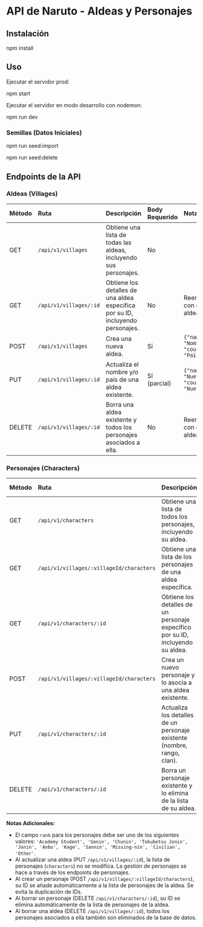 # API de Naruto - Aldeas y Personajes

## Instalación

npm install

## Uso

Ejecutar el servidor prod:

npm start

Ejecutar el servidor en modo desarrollo con nodemon:

npm run dev

### Semillas (Datos Iniciales)

npm run seed:import

npm run seed:delete


## Endpoints de la API

### Aldeas (Villages)

| Método | Ruta                         | Descripción                                                                 | Body Requerido | Notas                                                |
| :----- | :--------------------------- | :-------------------------------------------------------------------------- | :------------- | :--------------------------------------------------- |
| GET    | `/api/v1/villages`           | Obtiene una lista de todas las aldeas, incluyendo sus personajes.          | No             |                                                      |
| GET    | `/api/v1/villages/:id`       | Obtiene los detalles de una aldea específica por su ID, incluyendo personajes. | No             | Reemplaza `:id` con el ID de la aldea.               |
| POST   | `/api/v1/villages`           | Crea una nueva aldea.                                                       | Sí             | `{"name": "NombreAldea", "country": "País"}`      |
| PUT    | `/api/v1/villages/:id`       | Actualiza el nombre y/o país de una aldea existente.                      | Sí (parcial)   | `{"name": "NuevoNombre", "country": "NuevoPaís"}` |
| DELETE | `/api/v1/villages/:id`       | Borra una aldea existente y todos los personajes asociados a ella.       | No             | Reemplaza `:id` con el ID de la aldea a borrar.      |

### Personajes (Characters)

| Método | Ruta                                       | Descripción                                                                    | Body Requerido | Notas                                                               |
| :----- | :----------------------------------------- | :----------------------------------------------------------------------------- | :------------- | :------------------------------------------------------------------ |
| GET    | `/api/v1/characters`                       | Obtiene una lista de todos los personajes, incluyendo su aldea.              | No             |                                                                     |
| GET    | `/api/v1/villages/:villageId/characters` | Obtiene una lista de los personajes de una aldea específica.                   | No             | Reemplaza `:villageId` con el ID de la aldea.                       |
| GET    | `/api/v1/characters/:id`                   | Obtiene los detalles de un personaje específico por su ID, incluyendo su aldea. | No             | Reemplaza `:id` con el ID del personaje.                            |
| POST   | `/api/v1/villages/:villageId/characters` | Crea un nuevo personaje y lo asocia a una aldea existente.                  | Sí             | `{"name": "Nombre", "rank": "Rango", "clan": "Clan"}` | Reemplaza `:villageId` con el ID de la aldea. El `clan` es opcional. |
| PUT    | `/api/v1/characters/:id`                   | Actualiza los detalles de un personaje existente (nombre, rango, clan).        | Sí (parcial)   | No se puede cambiar la aldea (`village`) con este endpoint.         |
| DELETE | `/api/v1/characters/:id`                   | Borra un personaje existente y lo elimina de la lista de su aldea.           | No             | Reemplaza `:id` con el ID del personaje a borrar.                   |

**Notas Adicionales:**

*   El campo `rank` para los personajes debe ser uno de los siguientes valores: `'Academy Student', 'Genin', 'Chunin', 'Tokubetsu Jonin', 'Jonin', 'Anbu', 'Kage', 'Sannin', 'Missing-nin', 'Civilian', 'Other'`.
*   Al actualizar una aldea (PUT `/api/v1/villages/:id`), la lista de personajes (`characters`) no se modifica. La gestión de personajes se hace a través de los endpoints de personajes.
*   Al crear un personaje (POST `/api/v1/villages/:villageId/characters`), su ID se añade automáticamente a la lista de personajes de la aldea. Se evita la duplicación de IDs.
*   Al borrar un personaje (DELETE `/api/v1/characters/:id`), su ID se elimina automáticamente de la lista de personajes de la aldea.
*   Al borrar una aldea (DELETE `/api/v1/villages/:id`), todos los personajes asociados a ella también son eliminados de la base de datos. 